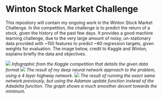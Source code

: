 # Winton Stock Market Challenge

This repository will contain my ongoing work in the Winton Stock Market Challenge. In the competition, the challenge is to predict the return of a stock, given the history of the past few days. It provides a good machine learning challenge, due to the very large amount of noisy, un-stationary data provided with ~150 features to predict ~60 regression targets, given weights for evaluation. The image below, credit to Kaggle and Winton, explains briefly the data and objectives.

<img src="https://kaggle2.blob.core.windows.net/competitions/kaggle/4504/media/Presentation1%20(1).jpg" />
<i>Infographic from the Kaggle competition that details the given data format</i>


<img src="http://i.imgur.com/fXqkKwf.png" />
<i>The result of my deep neural network approach to the problem, using a 4 layer highway network.</i>


<img src="http://i.imgur.com/icKtNEm.png" />
<i>The result of running the exact same network previously, but using the Adamax update function instead of the Adadelta function. The graph shows a much smoother decent towards the minimum.</i>
